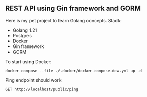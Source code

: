 ## REST API using Gin framework and GORM

Here is my pet project to learn Golang concepts.
Stack:
* Golang 1.21
* Postgres
* Docker
* Gin framework
* GORM

To start using Docker:
```
docker compose --file ./.docker/docker-compose.dev.yml up -d
```

Ping endpoint should work
```
GET http://localhost/public/ping
```


